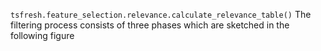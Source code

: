 `tsfresh.feature_selection.relevance.calculate_relevance_table()`
The filtering process consists of three phases which are sketched in the following figure
